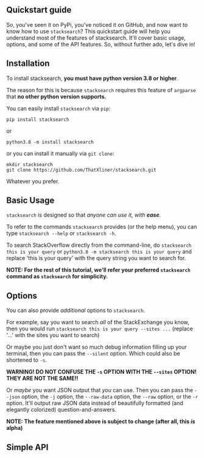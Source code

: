 ## Quickstart guide

So, you've seen it on PyPi, you've noticed it on GitHub, and now want to know how to use `stacksearch`? This quickstart guide will help you understand most of the features of stacksearch. It'll cover basic usage, options, and some of the API features. So, without further ado, let's dive in!

## Installation

To install stacksearch, **you must have python version 3.8 or higher**.

The reason for this is because `stacksearch` requires this feature of `argparse` that **no other python version supports.**

You can easily install `stacksearch` via `pip`:

```
pip install stacksearch
```

or

```
python3.8 -m install stacksearch
```

or you can install it manually via `git clone`:

```
mkdir stacksearch
git clone https://github.com/ThatXliner/stacksearch.git
```

Whatever you prefer.

## Basic Usage

`stacksearch` is designed so that _anyone can use it, with **ease**._

To refer to the commands `stacksearch` provides (or the help menu), you can type `stacksearch --help` or `stacksearch -h`.

To search StackOverflow directly from the command-line, do `stacksearch this is your query` or `python3.8 -m stacksearch this is your query` and replace 'this is your query' with the query string you want to search for.

**NOTE: For the rest of this tutorial, we'll refer your preferred `stacksearch` command as `stacksearch` for simplicity.**

## Options

You can also provide _additional_ options to `stacksearch`.

For example, say you want to search _all_ of the StackExchange you know, then you would run `stacksearch this is your query --sites ...` (replace '...' with the sites you want to search)

Or maybe you just don't want so much debug information filling up your terminal, then you can pass the `--silent` option. Which could also be shortened to `-s`.

**WARNING! DO NOT CONFUSE THE `-s` OPTION WITH THE `--sites` OPTION! THEY ARE NOT THE SAME!!**

Or _maybe_ you want JSON output that _you_ can use. Then you can pass the `--json` option, the `-j` option, the `--raw-data` option, the `--raw` option, or the `-r` option. It'll output raw JSON data instead of beautifully formatted (and elegantly colorized) question-and-answers.

**NOTE: The feature mentioned above is subject to change (after all, this _is_ alpha)**

## Simple API
